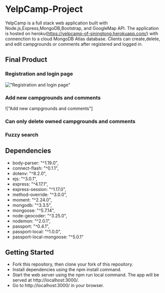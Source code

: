 # YelpCamp-Project
YelpCamp is a full stack web application built with Node.js,Express,MongoDB,Bootstrap, and GoogleMap API. The application is hosted on heroku(https://yelpcamp-of-siningtong.herokuapp.com/) with connenction to a cloud MongoDB Atlas database. Clients can create,delete, and edit campgrounds or comments after registered and logged in.
## Final Product
### Registration and login page
!["Registration and login page"](https://github.com/siningtong/YelpCamp-Project/blob/master/docs/YelpCam-login.gif?raw=true)
### Add new campgrounds and comments
!["Add new campgrounds and comments"]
### Can only delete owned campgrounds and comments
### Fuzzy search
## Dependencies
- body-parser: "^1.19.0",
- connect-flash: "^0.1.1",
- dotenv: "^8.2.0",
- ejs: "^3.0.1",
- express: "^4.17.1",
- express-session: "^1.17.0",
- method-override: "^3.0.0",
- moment: "^2.24.0",
- mongodb: "^3.3.5",
- mongoose: "^5.7.14",
- node-geocoder: "^3.25.0",
- nodemon: "^2.0.1",
- passport: "^0.4.1",
- passport-local: "^1.0.0",
- passport-local-mongoose: "^5.0.1"
## Getting Started
- Fork this repository, then clone your fork of this repository.
- Install dependencies using the npm install command.
- Start the web server using the npm run local command. The app will be served at http://localhost:3000/.
- Go to http://localhost:3000/ in your browser.